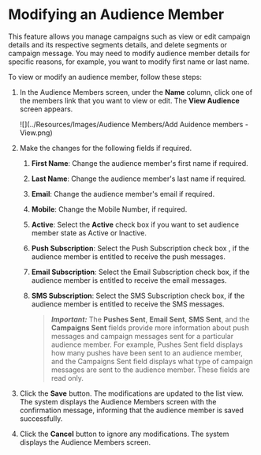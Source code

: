                              

Modifying an Audience Member
============================

This feature allows you manage campaigns such as view or edit campaign details and its respective segments details, and delete segments or campaign message. You may need to modify audience member details for specific reasons, for example, you want to modify first name or last name.

To view or modify an audience member, follow these steps:

1.  In the Audience Members screen, under the **Name** column, click one of the members link that you want to view or edit. The **View Audience** screen appears.
    
      
    ![](../Resources/Images/Audience Members/Add Auidence members -View.png)
    
2.  Make the changes for the following fields if required.
    1.  **First Name**: Change the audience member's first name if required.
    2.  **Last Name**: Change the audience member's last name if required.
    3.  **Email**: Change the audience member's email if required.
    4.  **Mobile**: Change the Mobile Number, if required.
    5.  **Active**: Select the **Active** check box if you want to set audience member state as Active or Inactive.
    6.  **Push Subscription**: Select the Push Subscription check box , if the audience member is entitled to receive the push messages.
    7.  **Email Subscription**: Select the Email Subscription check box, if the audience member is entitled to receive the email messages.
    8.  **SMS Subscription**: Select the SMS Subscription check box, if the audience member is entitled to receive the SMS messages.
        
        > **_Important:_** The **Pushes Sent**, **Email Sent**, **SMS Sent**, and the **Campaigns Sent** fields provide more information about push messages and campaign messages sent for a particular audience member. For example, Pushes Sent field displays how many pushes have been sent to an audience member, and the Campaigns Sent field displays what type of campaign messages are sent to the audience member. These fields are read only.
        
3.  Click the **Save** button. The modifications are updated to the list view. The system displays the Audience Members screen with the confirmation message, informing that the audience member is saved successfully.
4.  Click the **Cancel** button to ignore any modifications. The system displays the Audience Members screen.
